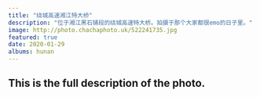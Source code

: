 ```yaml
---
title: "绕城高速湘江特大桥"
description: "位于湘江黑石铺段的绕城高速特大桥。拍摄于那个大家都很emo的日子里。"
image: http://photo.chachaphoto.uk/522241735.jpg
featured: true
date: 2020-01-29
albums: hunan
---
```


## This is the full description of the photo.
